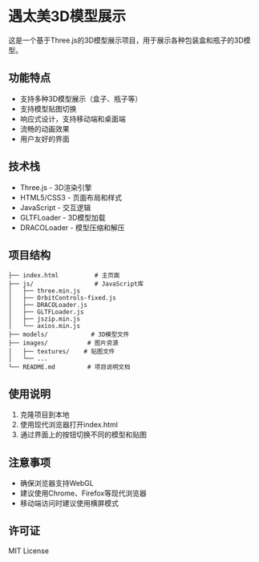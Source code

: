 # 遇太美3D模型展示

这是一个基于Three.js的3D模型展示项目，用于展示各种包装盒和瓶子的3D模型。

## 功能特点

- 支持多种3D模型展示（盒子、瓶子等）
- 支持模型贴图切换
- 响应式设计，支持移动端和桌面端
- 流畅的动画效果
- 用户友好的界面

## 技术栈

- Three.js - 3D渲染引擎
- HTML5/CSS3 - 页面布局和样式
- JavaScript - 交互逻辑
- GLTFLoader - 3D模型加载
- DRACOLoader - 模型压缩和解压

## 项目结构

```
├── index.html          # 主页面
├── js/                 # JavaScript库
│   ├── three.min.js
│   ├── OrbitControls-fixed.js
│   ├── DRACOLoader.js
│   ├── GLTFLoader.js
│   ├── jszip.min.js
│   └── axios.min.js
├── models/            # 3D模型文件
├── images/           # 图片资源
│   ├── textures/    # 贴图文件
│   └── ...
└── README.md         # 项目说明文档
```

## 使用说明

1. 克隆项目到本地
2. 使用现代浏览器打开index.html
3. 通过界面上的按钮切换不同的模型和贴图

## 注意事项

- 确保浏览器支持WebGL
- 建议使用Chrome、Firefox等现代浏览器
- 移动端访问时建议使用横屏模式

## 许可证

MIT License 